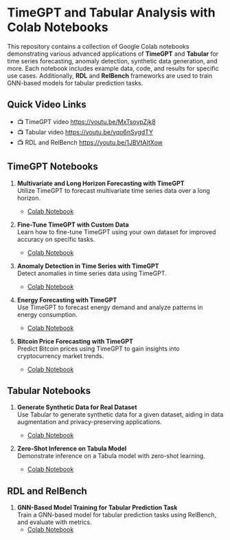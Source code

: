 # TimeGPT and Tabular Analysis with Colab Notebooks

This repository contains a collection of Google Colab notebooks demonstrating various advanced applications of **TimeGPT** and **Tabular** for time series forecasting, anomaly detection, synthetic data generation, and more. Each notebook includes example data, code, and results for specific use cases. Additionally, **RDL** and **RelBench** frameworks are used to train GNN-based models for tabular prediction tasks.

## Quick Video Links
- 📺 TimeGPT video  https://youtu.be/MxTsovpZjk8 
- 📺 Tabular video  https://youtu.be/yqo6nSygdTY
- 📺 RDL and RelBench https://youtu.be/1JBVtAItXow

## TimeGPT Notebooks

1. **Multivariate and Long Horizon Forecasting with TimeGPT**  
   Utilize TimeGPT to forecast multivariate time series data over a long horizon.
   - [Colab Notebook](https://github.com/syedanida/timegpt-tabula9-relationalDeepLearning/blob/main/TimeGPT/Multiple_series_forecasting.ipynb)

2. **Fine-Tune TimeGPT with Custom Data**  
   Learn how to fine-tune TimeGPT using your own dataset for improved accuracy on specific tasks.
   - [Colab Notebook](https://github.com/syedanida/timegpt-tabula9-relationalDeepLearning/blob/main/TimeGPT/finetuning.ipynb)

3. **Anomaly Detection in Time Series with TimeGPT**  
   Detect anomalies in time series data using TimeGPT.
   - [Colab Notebook](https://github.com/syedanida/timegpt-tabula9-relationalDeepLearning/blob/main/TimeGPT/anomalyDetection.ipynb)

4. **Energy Forecasting with TimeGPT**  
   Use TimeGPT to forecast energy demand and analyze patterns in energy consumption.
   - [Colab Notebook](https://github.com/syedanida/timegpt-tabula9-relationalDeepLearning/blob/main/TimeGPT/forecastingEnergyDemand.ipynb)

5. **Bitcoin Price Forecasting with TimeGPT**  
   Predict Bitcoin prices using TimeGPT to gain insights into cryptocurrency market trends.
   - [Colab Notebook](https://github.com/syedanida/timegpt-tabula9-relationalDeepLearning/blob/main/TimeGPT/Bitcoin_Price_Prediction.ipynb)

## Tabular Notebooks

1. **Generate Synthetic Data for Real Dataset**  
   Use Tabular to generate synthetic data for a given dataset, aiding in data augmentation and privacy-preserving applications.
   - [Colab Notebook](https://github.com/syedanida/timegpt-tabula9-relationalDeepLearning/blob/main/Tabula/tabula_insurance_dataset.ipynb)

2. **Zero-Shot Inference on Tabula Model**  
   Demonstrate inference on a Tabula model with zero-shot learning.
   - [Colab Notebook](https://github.com/syedanida/timegpt-tabula9-relationalDeepLearning/blob/main/Tabula/tabula_inference.ipynb)

## RDL and RelBench

1. **GNN-Based Model Training for Tabular Prediction Task**  
   Train a GNN-based model for tabular prediction tasks using RelBench, and evaluate with metrics.
   - [Colab Notebook](https://github.com/syedanida/timegpt-tabula9-relationalDeepLearning/blob/main/RDL%20and%20relbench/relbench_trainmodel.ipynb)
